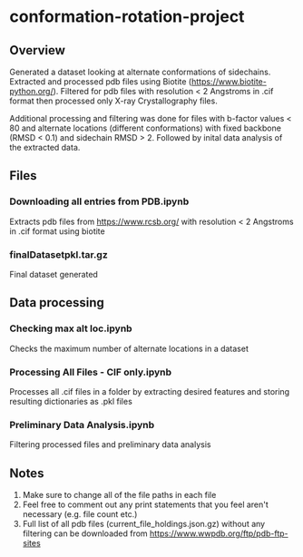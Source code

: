# conformation-rotation-project
## Overview
Generated a dataset looking at alternate conformations of sidechains. Extracted and processed pdb files using Biotite (https://www.biotite-python.org/). Filtered for pdb files with resolution < 2 Angstroms in .cif format then processed only X-ray Crystallography files. 

Additional processing and filtering was done for files with b-factor values < 80 and alternate locations (different conformations) with fixed backbone (RMSD < 0.1) and sidechain RMSD > 2. Followed by inital data analysis of the extracted data.

## Files
### Downloading all entries from PDB.ipynb
Extracts pdb files from https://www.rcsb.org/ with resolution < 2 Angstroms in .cif format using biotite

### finalDatasetpkl.tar.gz
Final dataset generated

## Data processing
### Checking max alt loc.ipynb
Checks the maximum number of alternate locations in a dataset

### Processing All Files - CIF only.ipynb
Processes all .cif files in a folder by extracting desired features and storing resulting dictionaries as .pkl files

### Preliminary Data Analysis.ipynb
Filtering processed files and preliminary data analysis

## Notes
1. Make sure to change all of the file paths in each file
2. Feel free to comment out any print statements that you feel aren't necessary (e.g. file count etc.)
3. Full list of all pdb files (current_file_holdings.json.gz) without any filtering can be downloaded from https://www.wwpdb.org/ftp/pdb-ftp-sites 
